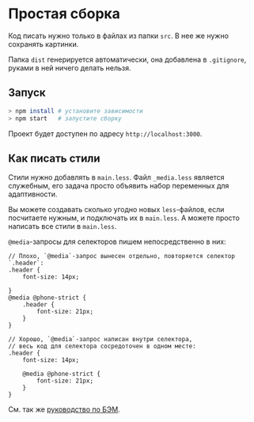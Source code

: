 # Простая сборка
Код писать нужно только в файлах из папки `src`. В нее же нужно сохранять картинки.

Папка `dist` генерируется автоматически, она добавлена в `.gitignore`, руками в ней ничего делать нельзя.

## Запуск
```bash
> npm install # установите зависимости
> npm start   # запустите сборку
```

Проект будет доступен по адресу `http://localhost:3000`.

## Как писать стили
Стили нужно добавлять в `main.less`. Файл `_media.less` является служебным, его задача просто объявить набор переменных для адаптивности.

Вы можете создавать сколько угодно новых `less`-файлов, если посчитаете нужным, и подключать их в `main.less`. А можете просто написать все стили в `main.less`.

`@media`-запросы для селекторов пишем непосредственно в них:

```less
// Плохо, `@media`-запрос вынесен отдельно, повторяется селектор `.header`:
.header {
    font-size: 14px;

}
@media @phone-strict {
    .header {
        font-size: 21px;
    }
}

// Хорошо, `@media`-запрос написан внутри селектора,
// весь код для селектора сосредоточен в одном месте:
.header {
    font-size: 14px;

    @media @phone-strict {
        font-size: 21px;
    }
}
```

См. так же [руководство по БЭМ](http://academy.oggettoweb.com/learn/bem).
